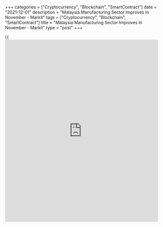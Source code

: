+++
categories = ["Cryptocurrency", "Blockchain", "SmartContract"]
date = "2021-12-01"
description = "Malaysia Manufacturing Sector Improves In November - Markit"
tags = ["Cryptocurrency", "Blockchain", "SmartContract"]
title = "Malaysia Manufacturing Sector Improves In November - Markit"
type = "post"
+++

{{<iframe id="large-banner" src="https://www.bounty.group/#slide=2.0" width="100%" height="600" scrolling="no" style="border: 0px solid rgb(216, 221, 230); border-radius: 3px;">}}

The manufacturing sector in Malaysia continued to expand in November,
and at a faster pace, the latest survey from Markit Economics showed on
Wednesday with a manufacturing PMI score of 52.3.

That's up from 52.2 in October and it moves further above the boom-or-
bust line of 50 that separates expansion from contraction.

Survey gauges of both output and new orders signaled further expansions
in November. The former saw the rate of increase quicken from October to
reach the fastest since April.

Companies reported that the lifting of COVID-19 restrictions had boosted
demand and client confidence in domestic and international [markets][1].
While new export orders fell for the seventh month in a row, the pace of
moderation eased to the joint-softest in this sequence as firms
commented on pockets of improved demand, notably in the Asia-Pacific
region.

For comments and feedback [contact](https://www.playgroundfx.com/contact/): editorial@rtt[news](https://www.letsplayfx.com/blog/forex-news-website/).com

[Economic News][2]

 **What parts of the world are seeing the best (and worst) economic
performances lately? Click[here][3] to check out our [Econ Scorecard][3]
and find out! See up-to-the-moment [ranking](https://www.playgroundfx.com/blog/crypto-exchange-ranking/)s for the best and worst
performers in [GDP][4], [unemployment rate][5], [inflation][6] and much
more.**

   1. www.rtt[news](https://www.letsplayfx.com/blog/forex-news-website/).com/Content/Markets.aspx
   2. www.rtt[news](https://www.letsplayfx.com/blog/forex-news-website/).com/Content/EconomicNews.aspx
   3. www.rtt[news](https://www.letsplayfx.com/blog/forex-news-website/).com/economic-scorecard/world-rank/retail-sales/highest-performance.aspx
   4. www.rtt[news](https://www.letsplayfx.com/blog/forex-news-website/).com/economic-scorecard/world-rank/GDP/highest-performance.aspx
   5. www.rtt[news](https://www.letsplayfx.com/blog/forex-news-website/).com/economic-scorecard/world-rank/unemployment-rate/lowest-performance.aspx
   6. www.rtt[news](https://www.letsplayfx.com/blog/forex-news-website/).com/economic-scorecard/world-rank/CPI/highest-performance.aspx